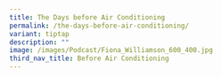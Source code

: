 ```yaml
---
title: The Days before Air Conditioning
permalink: /the-days-before-air-conditioning/
variant: tiptap
description: ""
image: /images/Podcast/Fiona_Williamson_600_400.jpg
third_nav_title: Before Air Conditioning
---
```

